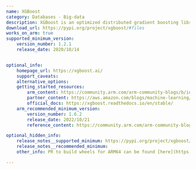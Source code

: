 ```yaml
---
name: XGBoost
category: Databases - Big-data
description: XGBoost is an optimized distributed gradient boosting library designed to be highly efficient, flexible and portable.
download_url: https://pypi.org/project/xgboost/#files
works_on_arm: true
supported_minimum_version:
    version_number: 1.2.1
    release_date: 2020/10/14


optional_info:
    homepage_url: https://xgboost.ai/
    support_caveats:
    alternative_options:
    getting_started_resources:
        arm_content: https://community.arm.com/arm-community-blogs/b/infrastructure-solutions-blog/posts/xgboost-lightgbm-aws-graviton3
        partner_content: https://aws.amazon.com/blogs/machine-learning/reduce-amazon-sagemaker-inference-cost-with-aws-graviton/
        official_docs: https://xgboost.readthedocs.io/en/stable/
    arm_recommended_minimum_version:
        version_number: 1.6.2
        release_date: 2022/10/21
        reference_content: https://community.arm.com/arm-community-blogs/b/servers-and-cloud-computing-blog/posts/xgboost-lightgbm-aws-graviton3

optional_hidden_info:
    release_notes__supported_minimum: https://pypi.org/project/xgboost/1.2.1/#files
    release_notes__recommended_minimum:
    other_info: PR to build wheels for ARM64 can be found [here](https://github.com/dmlc/xgboost/pull/6253)

---
```


